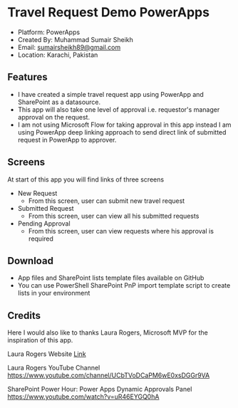 # Travel Request Demo PowerApps

- Platform: PowerApps
- Created By: Muhammad Sumair Sheikh
- Email: sumairsheikh89@gmail.com
- Location: Karachi, Pakistan

## Features
- I have created a simple travel request app using PowerApp and SharePoint as a datasource. 
- This app will also take one level of approval i.e. requestor's manager approval on the request. 
- I am not using Microsoft Flow for taking approval in this app instead I am using PowerApp deep linking approach to send direct link of submitted request in PowerApp to approver.

## Screens
At start of this app you will find links of three screens
 - New Request
    - From this screen, user can submit new travel request
 - Submitted Request
    - From this screen, user can view all his submitted requests
 - Pending Approval
    - From this screen, user can view requests where his approval is required

## Download
- App files and SharePoint lists template files available on GitHub
- You can use PowerShell SharePoint PnP import template script to create lists in your environment

## Credits
Here I would also like to thanks Laura Rogers, Microsoft MVP for the inspiration of this app.

Laura Rogers Website
[Link](https://wonderlaura.com/)

Laura Rogers YouTube Channel
https://www.youtube.com/channel/UCbTVoDCaPM6wE0xsDGGr9VA

SharePoint Power Hour: Power Apps Dynamic Approvals Panel
https://www.youtube.com/watch?v=uR46EYGQ0hA

